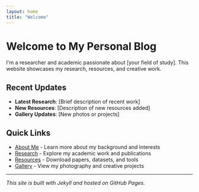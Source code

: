 ```yaml
---
layout: home
title: "Welcome"
---
```


# Welcome to My Personal Blog

I'm a researcher and academic passionate about [your field of study]. This website showcases my research, resources, and creative work.

## Recent Updates

- **Latest Research**: [Brief description of recent work]
- **New Resources**: [Description of new resources added]
- **Gallery Updates**: [New photos or projects]

## Quick Links

- [About Me](/about/) - Learn more about my background and interests
- [Research](/research/) - Explore my academic work and publications
- [Resources](/resources/) - Download papers, datasets, and tools
- [Gallery](/gallery/) - View my photography and creative projects

---

*This site is built with Jekyll and hosted on GitHub Pages.*
